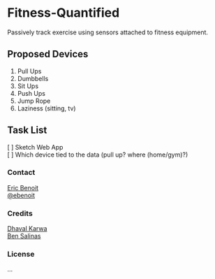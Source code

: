 Fitness-Quantified
==================

Passively track exercise using sensors attached to fitness equipment.



Proposed Devices
-------------

1. Pull Ups
2. Dumbbells
3. Sit Ups
4. Push Ups
5. Jump Rope
6. Laziness (sitting, tv)



Task List
-------------
[ ] Sketch Web App<br />
[ ] Which device tied to the data (pull up? where (home/gym)?)



### Contact
<a href="https://github.com/ericbenwa">Eric Benoit</a><br />
<a href="https://twitter.com/ebenoit">@ebenoit</a>


### Credits
<a href="https://github.com/dk4invo">Dhaval Karwa</a><br />
<a href="https://github.com/bsalinas">Ben Salinas</a>


### License
...
